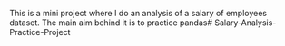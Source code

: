 This is a mini project where I do an analysis of a salary of employees dataset.
The main aim behind it is to practice pandas# Salary-Analysis-Practice-Project
